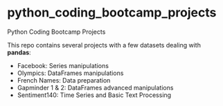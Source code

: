 # python_coding_bootcamp_projects
Python Coding Bootcamp Projects

This repo contains several projects with a few datasets dealing with **pandas**:
- Facebook: Series manipulations
- Olympics: DataFrames manipulations
- French Names: Data preparation
- Gapminder 1 & 2: DataFrames advanced manipulations
- Sentiment140: Time Series and Basic Text Processing
